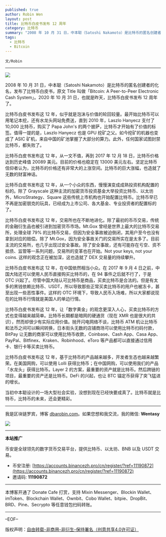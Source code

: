 ```yaml
---
published: true
author: Robin Wen
layout: post
title: 比特币白皮书发布 12 周年
category: 比特币
summary: "2008 年 10 月 31 日，中本聪（Satoshi Nakamoto）是比特币的匿名创建者的化名，发布了比特币白皮书，原文 Title 叫做「Bitcoin: A Peer-to-Peer Electronic Cash System」。2020 年 10 月 31 日，也就是昨天，比特币白皮书发布 12 周年了。当初中本聪设计的一场大型社会实验，没想到现在已经快要成真了。比特币就是比特币，比特币的未来，还会更精彩。"
tags:
  - 比特币
  - Bitcoin
---
```


`文/Robin`

***

![](https://cdn.dbarobin.com/avk5jrg.png)

2008 年 10 月 31 日，中本聪（Satoshi Nakamoto）是比特币的匿名创建者的化名，发布了比特币白皮书，原文 Title 叫做「Bitcoin: A Peer-to-Peer Electronic Cash System」。2020 年 10 月 31 日，也就是昨天，比特币白皮书发布 12 周年了。

比特币白皮书发布这 12 年，似乎就是泡沫与价值的轮回较量。最开始比特币可以用笔记本挖，还有水龙头网站免费送，直到 2010 年，Laszlo Hanyecz 支付了 10,000 比特币，购买了 Papa John's 的两个披萨，比特币才开始有了价值的标签。值得一提的是，Laszlo Hanyecz 也是 GPU 挖矿之父。如今挖矿的机器也变成了 ASIC 矿机，来自中国的矿池掌握了大部分的算力。此外，任何国家试图封禁比特币，都失败了。

比特币白皮书发布这 12 年，从一文不值，再到 2017 年 12 月 18 日，比特币价格达到历史峰值 20089 美元。目前的价格也稳定在 13000 美元左右。坚定比特币信仰者认为，比特币的价格还有非常大的上涨空间。比特币的巨大涨幅，也造就了无数的财富神话。

比特币白皮书发布这 12 年，从一个小众的东西，慢慢演变成成熟投资机构配置的标的。除了 Grayscale 这种主流的加密货币投资基金大举投资比特币、以太坊外，MicroStrategy、Square 这些传统上市机构也开始配置比特币。比特币早已不再是加密朋克的玩具，已经成为上市公司、各大基金、专业投资者的配置标的了。

比特币白皮书发布这 12 年，交易所也在不断地进化。除了最初的币币交易，传统的金融衍生品也被引进到加密货币市场。Mt.Gox 曾经是世界上最大的比特币交易所，处理全球 79% 的比特币交易，但因为安全事故被迫倒闭，其用户至今也没有拿到对应的赔偿。除了 Mt.Gox，因为安全事故关门的交易所实在是太多了。目前主流的交易所，也几乎出现过安全事故。除了安全事故，还有可能存在亏空、资不抵债、监管等一系列问题，交易所的变革也在开始。Not your keys, not your coins. 这样的观念正在被加深，这也造就了 DEX 交易量的持续攀升。

比特币白皮书发布这 12 年，在中国依然相当小众。在 2017 年 9 月 4 日之前，中国大陆还可以使用人民币直接购买比特币的，在 94 事件之后就不行了，于是 OTC 兴起了。尽管中国大陆认可比特币是商品，买卖比特币是合法的。但是有太多的黑钱依赖比特币、USDT，所以导致那些正常买卖比特币的用户也被冻卡，甚至出现一些恶性事件。这样的 OTC 环境下，导致人民币入场难，所以大家都说现在的比特币行情就是美国人的单边行情。

比特币白皮书发布这 12 年，让「数字黄金」的观念更深入人心，买卖比特币的方式也变得越来越简单。比特币长期都是暗网的硬通货（现在 XMR 也是很大的共识），然而却很少有实际应用价值。抛开闪电网络不谈，比特币 ATM 机让比特币和法币之间可以瞬间转换，日本街头无数的店铺商场可以使用比特币扫码付款，BitPay 让无数的商家可以使用比特币收款，Coinbase、Cash App、Casa App、PayPal、Bitfinex、Kraken、Robinhood、eToro 等产品都可以直接通过信用卡、银行卡等买卖比特币。

比特币白皮书发布这 12 年，基于比特币的产品越来越多，开发者生态也越来越繁荣。在美国网购，可以使用 Lolli 获得比特币；在中国网购，可以使用我们的产品「水龙头」获得比特币。Layer 2 的方案，最重要的资产就是比特币。然后跨链的项目，最重要的资产还是比特币。DeFi 的兴起，也让 BTC 锚定币获得了突飞猛进的增长。

当初中本聪设计的一场大型社会实验，没想到现在已经快要成真了。比特币就是比特币，比特币的未来，还会更精彩。

***

我是区块链罗宾，博客 [dbarobin.com](https://dbarobin.com/)。如果您想和我交流，我的微信: **Wentasy**

![](https://cdn.dbarobin.com/v4yywe2.png)

***

**本站推广**

币安是全球领先的数字货币交易平台，提供比特币、以太坊、BNB 以及 USDT 交易。

* 币安注册: [https://accounts.binancezh.pro/cn/register/?ref=11190872](https://accounts.binancezh.pro/cn/register/?ref=11190872)
* 邀请码: **11190872**

***

本博客开通了 Donate Cafe 打赏，支持 Mixin Messenger、Blockin Wallet、imToken、Blockchain Wallet、Ownbit、Cobo Wallet、bitpie、DropBit、BRD、Pine、Secrypto 等任意钱包扫码转账。

<center>
    <div class="--donate-button"
         data-button-id="f8b9df0d-af9a-460d-8258-d3f435445075"
    ></div>
</center>

***

–EOF–

版权声明：[自由转载-非商用-非衍生-保持署名（创意共享4.0许可证）](http://creativecommons.org/licenses/by-nc-nd/4.0/deed.zh)